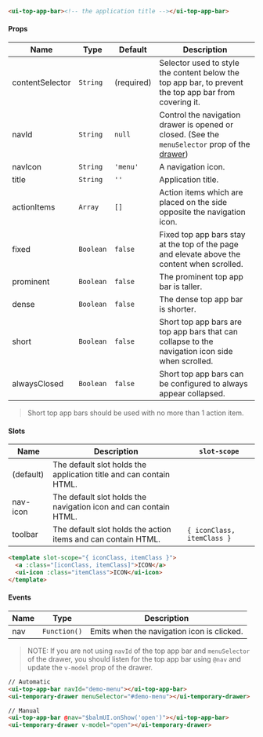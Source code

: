 ```html
<ui-top-app-bar><!-- the application title --></ui-top-app-bar>
```

#### Props

| Name            | Type      | Default    | Description                                                                                                 |
| --------------- | --------- | ---------- | ----------------------------------------------------------------------------------------------------------- |
| contentSelector | `String`  | (required) | Selector used to style the content below the top app bar, to prevent the top app bar from covering it.      |
| navId           | `String`  | `null`     | Control the navigation drawer is opened or closed. (See the `menuSelector` prop of the [drawer](/#/drawer)) |
| navIcon         | `String`  | `'menu'`   | A navigation icon.                                                                                          |
| title           | `String`  | `''`       | Application title.                                                                                          |
| actionItems     | `Array`   | `[]`       | Action items which are placed on the side opposite the navigation icon.                                     |
| fixed           | `Boolean` | `false`    | Fixed top app bars stay at the top of the page and elevate above the content when scrolled.                 |
| prominent       | `Boolean` | `false`    | The prominent top app bar is taller.                                                                        |
| dense           | `Boolean` | `false`    | The dense top app bar is shorter.                                                                           |
| short           | `Boolean` | `false`    | Short top app bars are top app bars that can collapse to the navigation icon side when scrolled.            |
| alwaysClosed    | `Boolean` | `false`    | Short top app bars can be configured to always appear collapsed.                                            |

> Short top app bars should be used with no more than 1 action item.

#### Slots

| Name      | Description                                                        | `slot-scope`               |
| --------- | ------------------------------------------------------------------ | -------------------------- |
| (default) | The default slot holds the application title and can contain HTML. |                            |
| nav-icon  | The default slot holds the navigation icon and can contain HTML.   |                            |
| toolbar   | The default slot holds the action items and can contain HTML.      | `{ iconClass, itemClass }` |

```html
<template slot-scope="{ iconClass, itemClass }">
  <a :class="[iconClass, itemClass]">ICON</a>
  <ui-icon :class="itemClass">ICON</ui-icon>
</template>
```

#### Events

| Name | Type         | Description                                |
| ---- | ------------ | ------------------------------------------ |
| nav  | `Function()` | Emits when the navigation icon is clicked. |

> NOTE: If you are not using `navId` of the top app bar and `menuSelector` of the drawer, you should listen for the top app bar using `@nav` and update the `v-model` prop of the drawer.

```html
// Automatic
<ui-top-app-bar navId="demo-menu"></ui-top-app-bar>
<ui-temporary-drawer menuSelector="#demo-menu"></ui-temporary-drawer>

// Manual
<ui-top-app-bar @nav="$balmUI.onShow('open')"></ui-top-app-bar>
<ui-temporary-drawer v-model="open"></ui-temporary-drawer>
```
